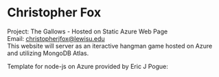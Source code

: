 # Christopher Fox
Project: The Gallows - Hosted on Static Azure Web Page <br>
Email: christopherjfox@lewisu.edu <br>
This website will server as an iteractive hangman game hosted on Azure and utilizing MongoDB Atlas. 

Template for node-js on Azure provided by Eric J Pogue: <br>
